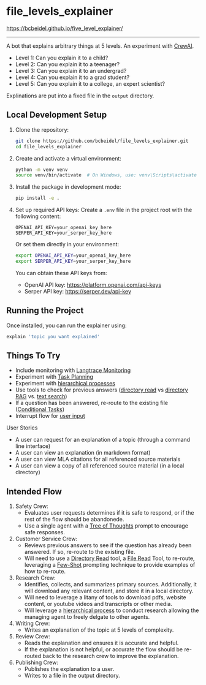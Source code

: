 # file_levels_explainer

https://bcbeidel.github.io/five_level_explainer/

---

A bot that explains arbitrary things at 5 levels.  An experiment with [CrewAI](https://docs.crewai.com/).

- Level 1: Can you explain it to a child?
- Level 2: Can you explain it to a teenager?
- Level 3: Can you explain it to an undergrad?
- Level 4: Can you explain it to a grad student?
- Level 5: Can you explain it to a college, an expert scientist?

Explinations are put into a fixed file in the `output` directory.

## Local Development Setup

1. Clone the repository:
   ```bash
   git clone https://github.com/bcbeidel/file_levels_explainer.git
   cd file_levels_explainer
   ```

2. Create and activate a virtual environment:
   ```bash
   python -m venv venv
   source venv/bin/activate  # On Windows, use: venv\Scripts\activate
   ```

3. Install the package in development mode:
   ```bash
   pip install -e .
   ```

4. Set up required API keys:
   Create a `.env` file in the project root with the following content:
   ```
   OPENAI_API_KEY=your_openai_key_here
   SERPER_API_KEY=your_serper_key_here
   ```
   
   Or set them directly in your environment:
   ```bash
   export OPENAI_API_KEY=your_openai_key_here
   export SERPER_API_KEY=your_serper_key_here
   ```

   You can obtain these API keys from:
   - OpenAI API key: https://platform.openai.com/api-keys
   - Serper API key: https://serper.dev/api-key

## Running the Project

Once installed, you can run the explainer using:

```bash
explain 'topic you want explained'
```

## Things To Try

- Include monitoring with [Langtrace Monitoring](https://docs.crewai.com/how-to/langtrace-observability)
- Experiment with [Task Planning](https://docs.crewai.com/concepts/planning)
- Experiment with [hierarchical processes](https://docs.crewai.com/how-to/hierarchical-process)
- Use tools to check for previous answers ([directory read](https://docs.crewai.com/tools/directoryreadtool) vs [directory RAG](https://docs.crewai.com/tools/directorysearchtool) vs. [text search](https://docs.crewai.com/tools/txtsearchtool))
- If a question has been answered, re-route to the existing file ([Conditional Tasks](https://docs.crewai.com/how-to/conditional-tasks))
- Interrupt flow for [user input](https://docs.crewai.com/how-to/human-input-on-execution)


User Stories
- A user can request for an explanation of a topic (through a command line interface)
- A user can view an explanation (in markdown format)
- A user can view MLA citations for all referenced source materials
- A user can view a copy of all referenced source material (in a local directory)

## Intended Flow

1. Safety Crew: 
   - Evaluates user requests determines if it is safe to respond, or if the rest of the flow should be abandonede. 
   - Use a single agent with a [Tree of Thoughts](https://www.promptingguide.ai/techniques/tot) prompt to encourage safe responses.
2. Customer Service Crew: 
   - Reviews previous answers to see if the question has already been answered. If so, re-route to the existing file. 
   - Will need to use a [Directory Read](https://docs.crewai.com/tools/directoryreadtool) tool, a [File Read](https://docs.crewai.com/tools/filereadtool) Tool, to re-route, leveraging a [Few-Shot](https://www.promptingguide.ai/techniques/fewshot) prompting technique to provide examples of how to re-route. 
3. Research Crew: 
   - Identifies, collects, and summarizes primary sources. Additionally, it will download any relevant content, and store it in a local directory.  
   - Will need to leverage a litany of tools to download pdfs, website content, or youtube videos and transcripts or other media.
   - Will leverage a [hierarchical process](https://docs.crewai.com/how-to/hierarchical-process) to conduct research allowing the managing agent to freely delgate to other agents.
4. Writing Crew: 
   - Writes an explanation of the topic at 5 levels of complexity.
5. Review Crew:
   - Reads the explanation and ensures it is accurate and helpful.
   - If the explanation is not helpful, or accurate the flow should be re-routed back to the research crew to improve the explanation.
6. Publishing Crew:
   - Publishes the explanation to a user.
   - Writes to a file in the output directory.
